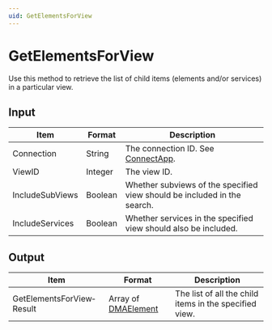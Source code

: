 ```yaml
---
uid: GetElementsForView
---
```


# GetElementsForView

Use this method to retrieve the list of child items (elements and/or services) in a particular view.

## Input

| Item            | Format  | Description                                                        |
|-----------------|---------|--------------------------------------------------------------------|
| Connection      | String  | The connection ID. See [ConnectApp](xref:ConnectApp).               |
| ViewID          | Integer | The view ID.                                                       |
| IncludeSubViews | Boolean | Whether subviews of the specified view should be included in the search.  |
| IncludeServices | Boolean | Whether services in the specified view should also be included. |

## Output

| Item | Format | Description |
|--|--|--|
| GetElementsForView­Result | Array of [DMAElement](xref:DMAElement) | The list of all the child items in the specified view. |
